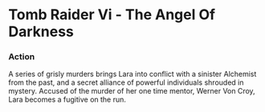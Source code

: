 # Tomb Raider Vi - The Angel Of Darkness

### Action

A series of grisly murders brings Lara into conflict with a sinister Alchemist from the past, and a secret alliance of powerful individuals shrouded in mystery. Accused of the murder of her one time mentor, Werner Von Croy, Lara becomes a fugitive on the run.